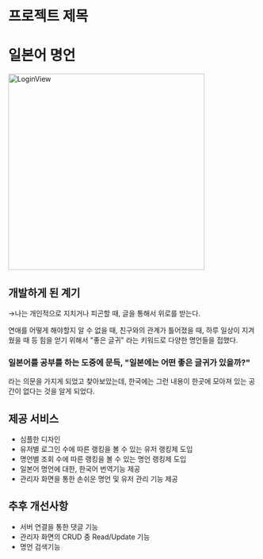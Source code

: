 # 프로젝트 제목

# 일본어 명언

<img width="396" alt="LoginView" src="https://user-images.githubusercontent.com/43265235/82762623-03131f80-9e3d-11ea-9756-f303e1771e0b.png">

## 개발하게 된 계기

<p>→나는 개인적으로 지치거나 피곤할 때, 글을 통해서 위로를 받는다.</p><p>연애를 어떻게 해야할지 알 수 없을 때, 친구와의 관계가 틀어졌을 때, 하루 일상이 지겨웠을 때 등 힘을 얻기 위해서 "좋은 글귀" 라는 키워드로 다양한 명언들을 접했다.</p>

<h3> 일본어를 공부를 하는 도중에 문득, "일본에는 어떤 좋은 글귀가 있을까?"</h3> 

<p> 라는 의문을 가지게 되었고 찾아보았는데, 한국에는 그런 내용이 한곳에 모아져 있는 공간이 없다는 것을 알게 되었다.</p>



## 제공 서비스

- 심플한 디자인
- 유저별 로그인 수에 따른 랭킹을 볼 수 있는 유저 랭킹제 도입
- 명언별 조회 수에 따른 랭킹을 볼 수 있는 명언 랭킹제 도입
- 일본어 명언에 대한, 한국어 번역기능 제공
- 관리자 화면을 통한 손쉬운 명언 및 유저 관리 기능 제공


## 추후 개선사항

- 서버 연결을 통한 댓글 기능
- 관리자 화면의 CRUD 중 Read/Update 기능
- 명언 검색기능

